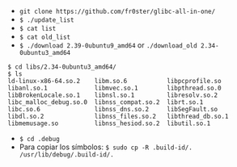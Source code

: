 - ```git clone https://github.com/fr0ster/glibc-all-in-one/```
- ```$ ./update_list```
- ```$ cat list```
- ```$ cat old_list```
- `$ ./download 2.39-0ubuntu9_amd64` or `./download_old 2.34-0ubuntu3_amd64`

```
$ cd libs/2.34-0ubuntu3_amd64/
$ ls
ld-linux-x86-64.so.2    libm.so.6           libpcprofile.so
libanl.so.1             libmvec.so.1        libpthread.so.0
libBrokenLocale.so.1    libnsl.so.1         libresolv.so.2
libc_malloc_debug.so.0  libnss_compat.so.2  librt.so.1
libc.so.6               libnss_dns.so.2     libSegFault.so
libdl.so.2              libnss_files.so.2   libthread_db.so.1
libmemusage.so          libnss_hesiod.so.2  libutil.so.1
```
- ```$ cd .debug```
- Para copiar los símbolos:
```$ sudo cp -R .build-id/. /usr/lib/debug/.build-id/.```

